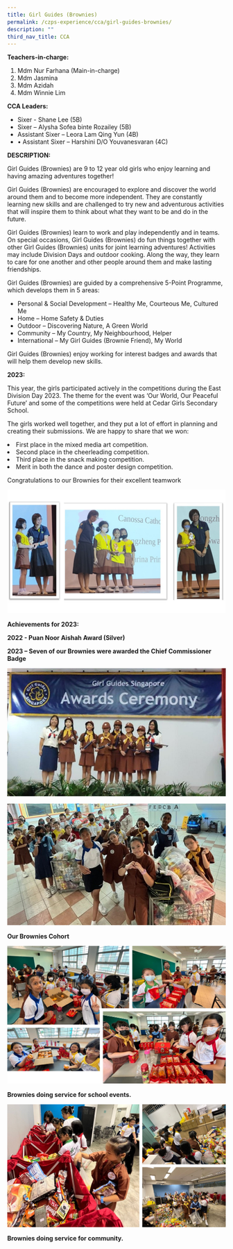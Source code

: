 ```yaml
---
title: Girl Guides (Brownies)
permalink: /czps-experience/cca/girl-guides-brownies/
description: ""
third_nav_title: CCA
---
```

<p><strong>Teachers-in-charge:</strong></p>
<ol>
<li>Mdm Nur Farhana (Main-in-charge)</li>
<li>Mdm Jasmina</li>
<li>Mdm Azidah</li>
<li>Mdm Winnie Lim</li>
</ol>
<p><strong>CCA Leaders:</strong></p>
<ul>
<li>Sixer - Shane Lee (5B)</li> 	<li>Sixer – Alysha Sofea binte Rozailey (5B)</li>
<li>Assistant Sixer – Leora Lam Qing Yun (4B)</li>
<li>•	Assistant Sixer – Harshini D/O Youvanesvaran (4C)</li>
</ul>
<p><strong>DESCRIPTION:</strong></p>
<p>Girl Guides (Brownies) are 9 to 12 year old girls who enjoy learning and having amazing adventures together!</p>
<p>Girl Guides (Brownies) are encouraged to explore and discover the world around them and to become more independent. They are constantly learning new skills and are challenged to try new and adventurous activities that will inspire them to think about what they want to be and do in the future.</p>
<p>Girl Guides (Brownies) learn to work and play independently and in teams. On special occasions, Girl Guides (Brownies) do fun things together with other Girl Guides (Brownies) units for joint learning adventures! Activities may include Division Days and outdoor cooking. Along the way, they learn to care for one another and other people around them and make lasting friendships.</p>
<p>Girl Guides (Brownies) are guided by a comprehensive 5-Point Programme, which develops them in 5 areas:</p>
<ul>
<li>Personal &amp; Social Development – Healthy Me, Courteous Me, Cultured Me</li>
<li>Home – Home Safety &amp; Duties</li>
<li>Outdoor – Discovering Nature, A Green World</li>
<li>Community – My Country, My Neighbourhood, Helper</li>
<li>International – My Girl Guides (Brownie Friend), My World</li>
</ul>
<p>Girl Guides (Brownies) enjoy working for interest badges and awards that will help them develop new skills.</p>
<p><strong>2023:</strong></p>
<p>This year, the girls participated actively in the competitions during the East Division Day 2023. The theme for the event was ‘Our World, Our Peaceful Future’ and some of the competitions were held at Cedar Girls Secondary School.
</p><p>The girls worked well together, and they put a lot of effort in planning and creating their submissions. We are happy to share that we won:</p>
<li>First place in the mixed media art competition.</li><li>Second place in the cheerleading competition.</li>
<li>Third place in the snack making competition.</li><li>Merit in both the dance and poster design competition.</li>
<p>Congratulations to our Brownies for their excellent teamwork</p>

<p style="padding-centre: 40px;">
<img src="/images/2023_combine%20photo.JPG">


</p><p><strong>Achievements for 2023:&nbsp;</strong></p>
<p><strong>2022 - Puan Noor Aishah Award (Silver) &nbsp;</strong></p>
<p><strong>2023 – Seven of our Brownies were awarded the Chief Commissioner Badge</strong></p>
<p><img src="/images/2023_girl%20guides%20photo%204.jpg"></p>
<p><img src="/images/2023_girl%20guides%20photo%205.jpg"></p>
<strong>Our Brownies Cohort</strong>
<p><img src="/images/2023_girl%20guides%20photo%206.jpg"></p>
<strong>Brownies doing service for school events.</strong>
<p><img src="/images/2023_girl%20guides%20photo%207.jpg"></p>
<strong>Brownies doing service for community.</strong>